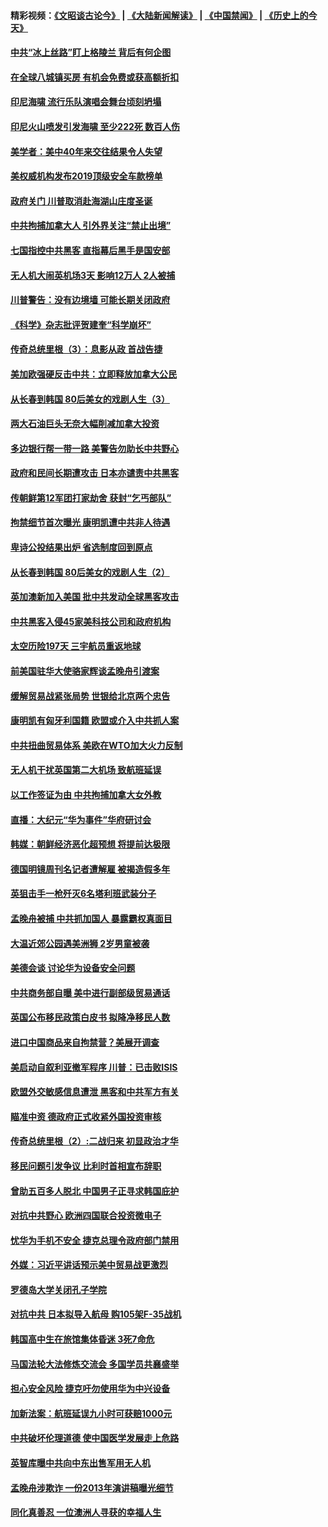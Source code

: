 #### 精彩视频：[《文昭谈古论今》](https://github.com/gfw-breaker/wenzhao/blob/master/README.md?t=12232131) | [《大陆新闻解读》](https://github.com/gfw-breaker/ntdtv-comedy/blob/master/README.md?t=12232131) | [《中国禁闻》](https://github.com/gfw-breaker/ntdtv-news/blob/master/README.md?t=12232131) | [《历史上的今天》](https://github.com/gfw-breaker/today-in-history/blob/master/README.md?t=12232131) 

#### [中共“冰上丝路”盯上格陵兰 背后有何企图](../pages/nsc418/n10926007.md?t=12232131) 

#### [在全球八城镇买房 有机会免费或获高额折扣](../pages/nsc418/n10927163.md?t=12232131) 

#### [印尼海啸 流行乐队演唱会舞台顷刻坍塌](../pages/nsc418/n10927974.md?t=12232131) 

#### [印尼火山喷发引发海啸 至少222死 数百人伤](../pages/nsc418/n10927495.md?t=12232131) 

#### [美学者：美中40年来交往结果令人失望](../pages/nsc418/n10927569.md?t=12232131) 

#### [美权威机构发布2019顶级安全车款榜单](../pages/nsc418/n10927038.md?t=12232131) 

#### [政府关门 川普取消赴海湖山庄度圣诞](../pages/nsc418/n10927613.md?t=12232131) 

#### [中共拘捕加拿大人 引外界关注“禁止出境”](../pages/nsc418/n10927145.md?t=12232131) 

#### [七国指控中共黑客 直指幕后黑手是国安部](../pages/nsc418/n10927012.md?t=12232131) 

#### [无人机大闹英机场3天 影响12万人 2人被捕](../pages/nsc418/n10926742.md?t=12232131) 

#### [川普警告：没有边境墙 可能长期关闭政府](../pages/nsc418/n10926277.md?t=12232131) 

#### [《科学》杂志批评贺建奎“科学崩坏”](../pages/nsc418/n10925960.md?t=12232131) 

#### [传奇总统里根（3）：息影从政 首战告捷](../pages/nsc418/n10925669.md?t=12232131) 

#### [美加欧强硬反击中共：立即释放加拿大公民](../pages/nsc418/n10925745.md?t=12232131) 

#### [从长春到韩国 80后美女的戏剧人生（3）](../pages/nsc418/n10923009.md?t=12232131) 

#### [两大石油巨头无奈大幅削减加拿大投资](../pages/nsc418/n10925542.md?t=12232131) 

#### [多边银行帮一带一路 美警告勿助长中共野心](../pages/nsc418/n10925309.md?t=12232131) 

#### [政府和民间长期遭攻击 日本亦谴责中共黑客](../pages/nsc418/n10924008.md?t=12232131) 

#### [传朝鲜第12军团打家劫舍 获封“乞丐部队”](../pages/nsc418/n10924553.md?t=12232131) 

#### [拘禁细节首次曝光 康明凯遭中共非人待遇](../pages/nsc418/n10924051.md?t=12232131) 

#### [卑诗公投结果出炉 省选制度回到原点](../pages/nsc418/n10924449.md?t=12232131) 

#### [从长春到韩国 80后美女的戏剧人生（2）](../pages/nsc418/n10916777.md?t=12232131) 

#### [英加澳新加入美国 批中共发动全球黑客攻击](../pages/nsc418/n10923357.md?t=12232131) 

#### [中共黑客入侵45家美科技公司和政府机构](../pages/nsc418/n10923136.md?t=12232131) 

#### [太空历险197天 三宇航员重返地球](../pages/nsc418/n10922909.md?t=12232131) 

#### [前美国驻华大使骆家辉谈孟晚舟引渡案](../pages/nsc418/n10923038.md?t=12232131) 

#### [缓解贸易战紧张局势 世银给北京两个忠告](../pages/nsc418/n10923048.md?t=12232131) 

#### [康明凯有匈牙利国籍 欧盟或介入中共抓人案](../pages/nsc418/n10922924.md?t=12232131) 

#### [中共扭曲贸易体系 美欧在WTO加大火力反制](../pages/nsc418/n10922906.md?t=12232131) 

#### [无人机干扰英国第二大机场 致航班延误](../pages/nsc418/n10922740.md?t=12232131) 

#### [以工作签证为由 中共拘捕加拿大女外教](../pages/nsc418/n10922534.md?t=12232131) 

#### [直播：大纪元“华为事件”华府研讨会](../pages/nsc418/n10921256.md?t=12232131) 

#### [韩媒：朝鲜经济恶化超预想 将提前达极限](../pages/nsc418/n10921675.md?t=12232131) 

#### [德国明镜周刊名记者遭解雇 被揭造假多年](../pages/nsc418/n10922296.md?t=12232131) 

#### [英狙击手一枪歼灭6名塔利班武装分子](../pages/nsc418/n10921949.md?t=12232131) 

#### [孟晚舟被捕 中共抓加国人 暴露霸权真面目](../pages/nsc418/n10921038.md?t=12232131) 

#### [大温近郊公园遇美洲狮 2岁男童被袭](../pages/nsc418/n10921281.md?t=12232131) 

#### [美德会谈 讨论华为设备安全问题](../pages/nsc418/n10921303.md?t=12232131) 

#### [中共商务部自曝 美中进行副部级贸易通话](../pages/nsc418/n10920635.md?t=12232131) 

#### [英国公布移民政策白皮书 拟降净移民人数](../pages/nsc418/n10920597.md?t=12232131) 

#### [进口中国商品来自拘禁营？美展开调查](../pages/nsc418/n10920326.md?t=12232131) 

#### [美启动自叙利亚撤军程序 川普：已击败ISIS](../pages/nsc418/n10920579.md?t=12232131) 

#### [欧盟外交敏感信息遭泄 黑客和中共军方有关](../pages/nsc418/n10920529.md?t=12232131) 

#### [瞄准中资 德政府正式收紧外国投资审核](../pages/nsc418/n10920547.md?t=12232131) 

#### [传奇总统里根（2）:二战归来 初显政治才华](../pages/nsc418/n10919484.md?t=12232131) 

#### [移民问题引发争议 比利时首相宣布辞职](../pages/nsc418/n10919907.md?t=12232131) 

#### [曾助五百多人脱北 中国男子正寻求韩国庇护](../pages/nsc418/n10919978.md?t=12232131) 

#### [对抗中共野心 欧洲四国联合投资微电子](../pages/nsc418/n10918997.md?t=12232131) 

#### [忧华为手机不安全 捷克总理令政府部门禁用](../pages/nsc418/n10918771.md?t=12232131) 

#### [外媒：习近平讲话预示美中贸易战更激烈](../pages/nsc418/n10918487.md?t=12232131) 

#### [罗德岛大学关闭孔子学院](../pages/nsc418/n10918386.md?t=12232131) 

#### [对抗中共 日本拟导入航母 购105架F-35战机](../pages/nsc418/n10917626.md?t=12232131) 

#### [韩国高中生在旅馆集体昏迷 3死7命危](../pages/nsc418/n10917805.md?t=12232131) 

#### [马国法轮大法修炼交流会 多国学员共襄盛举](../pages/nsc418/n10916286.md?t=12232131) 

#### [担心安全风险 捷克吁勿使用华为中兴设备](../pages/nsc418/n10916667.md?t=12232131) 

#### [加新法案：航班延误九小时可获赔1000元](../pages/nsc418/n10917325.md?t=12232131) 

#### [中共破坏伦理道德 使中国医学发展走上危路](../pages/nsc418/n10916806.md?t=12232131) 

#### [英智库曝中共向中东出售军用无人机](../pages/nsc418/n10916426.md?t=12232131) 

#### [孟晚舟涉欺诈 一份2013年演讲稿曝光细节](../pages/nsc418/n10916405.md?t=12232131) 

#### [同化真善忍 一位澳洲人寻获的幸福人生](../pages/nsc418/n10916061.md?t=12232131) 

